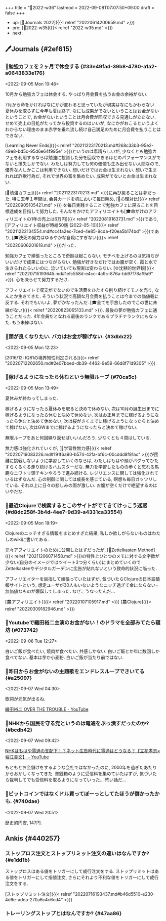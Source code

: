 +++
title = "📓2022-w36"
lastmod = 2022-09-08T07:07:50+09:00
draft = false
+++

-   up: [📅Journals 2022]({{< relref "20220614200659.md" >}})
-   pre: [📓2022-w35]({{< relref "2022-w35.md" >}})
-   next:


## 🖊Journals {#2ef615}


### 💭勉強カフェを２ヶ月で休会する {#33e49fad-39b8-4780-a1a2-a0643833e176}

<span class="timestamp-wrapper"><span class="timestamp">&lt;2022-09-05 Mon 10:48&gt;</span></span>

10月から勉強カフェは休会する. やっぱり月会費を払うお金の余裕がない.

7月から命をかければなにかが変わると思っていたが現実はなにもかわらない. 夏休みを取らずに今年も夏は終了. なにも成果がでないということはお金がないということで, お金がないということは月会費が回収できる見通しが立たない. せめて売上の目処がたってから投資するのはいいが, なにかがおこるというよくわからない理由のまま赤字を垂れ流し続け自己満足のために月会費を払うことはできない.

[Learning Never Ends]({{< relref "20211223170213.md#268c33b3-95e2-49e8-bd5c-95d6e64f995e" >}})というのは素晴らしいが, 少なくとも勉強カフェを利用するならば勉強に投資した分を回収できるほどのパフォーマンスがでないと損失しかでない. わたしは努力しても何の価値も生み出せない人間なので, 優秀な人しかここは利用できない. 想いだけではお金は生まれない. 想いで生まれれば詐欺行為だ, それで世界の富を集めたい. 成果がでないとお金は生まれない.

[🔖勉強カフェ]({{< relref "20211223170213.md" >}})に再び戻ることは夢だった. 特に去年１年間は, 会員カードを机において毎日眺め, [📝心理対比]({{< relref "20220905105421.md" >}}) を毎日実践することで勉強カフェに戻ることを目標達成を目指して努力した. そんなをかけたアフィリエイトも[🎓命がけのアフィリエイトの1年の売上は6万円]({{< relref "20220819163731.md" >}})であり, [アフィリエイト収益が時給50銭 (2022-05-10)]({{< relref "20211222134554.md#cc4fa2ec-7ced-4e85-9cda-f20ea5b174bd" >}})であり, [🎓決死の努力はゆるやかな自殺にすぎない]({{< relref "20220606201618.md" >}})だった.

勉強カフェで頑張ったところで奇跡は起こらない, モチベを上げるのは気持ちがいいだけで成果にはつながらない. 勉強が好きなだけではお腹が空く. 霞と水で生きられたらいいのに. 泣いていても現実は変わらない. [⚙沈黙的世界観]({{< relref "20220715193645.md#1efc558d-e4cc-4a9c-876a-bb97f78af9a9" >}}). 心を凍らせて努力するだけ.

アフィリエイトで収支がでないので生活費をひたすら削り続けてモノを売り, なんとか生きてきた. そういう状況で高額な月会費を払うことは今までの価値観に反する. それでもいいよ, 夢がかなったんだ. [🎓全てを手放したのでこの世に未練がない]({{< relref "20220823065133.md" >}}). 最後の夢が勉強カフェに通うことだった. 4年会員だとなれる最後のランクであるプラチナランクにもなった. もう未練はない.


### 💭頭が良くなりたい. バカはお金が稼げない. {#3dbb22}

<span class="timestamp-wrapper"><span class="timestamp">&lt;2022-09-05 Mon 12:23&gt;</span></span>

[2016/12: IQ81の境界知性判定される]({{< relref "20220712202650.md#2e07bbed-db39-4462-9e59-66d8f71d9305" >}})


### 💭稼げるようになったら休むという無限ループ {#70ca5c}

<span class="timestamp-wrapper"><span class="timestamp">&lt;2022-09-05 Mon 13:49&gt;</span></span>

夏休みが終わってしまった.

稼げるようになったら夏休みを取ると決めて休めない, 次は10月の誕生日までに稼げるようになったら休むと決めて休めない, 次はお正月までに稼げるようになったら休むと決めて休めない, 次は桜がさくまでに稼げるようになったらと決めて稼げない, 次はGWまでに稼げるようになったらと決めて稼げない.

無限ループをあと何回繰り返せばいいんだろう, 少なくとも４周はしている.

無力感は強化されていくが, [📝学習性無力感]({{< relref "20220719083226.md#191f6a90-b574-42fa-bf6c-00cddd8f91ac" >}})が困難に挑戦しないように学習していくのならば, わたしはもはや頭がバグってひたすらくるくる走り続けるハムスターだな. 無力を学習したものの歩くと忘れる馬鹿なニワトリ頭チキンやろうで進み続ける. レジリエンスに関しては強化されているはずなんだ. 心の制御に関しては成長を感じている, 瞑想も毎日ガッツリしている. それ以上に日々の悲しみの雨が激しい. お腹が空くだけで絶望するのはいやだな.


### 💭最近Clojureで検索するとこのサイトがでてきてけっこう迷惑 {#d8dc258f-3b4d-4ee7-9d39-a4331ca33554}

<span class="timestamp-wrapper"><span class="timestamp">&lt;2022-09-05 Mon 18:19&gt;</span></span>

Clojureのニッチすぎる情報をまとめすぎた結果, 私しか欲しがらないものはわたしのwikiに書いてある.

元々アフィリエイトのために公開したはずだったが, [📝Zettelkasten Method]({{< relref "20211206071458.md" >}})の特性上ひとつのメモに対する文字数が少ない(自分のイメージではツイート3つ分くらい)にまとめていくので Zettelkastenやデジタルガーデンに広告が貼れないという致命的状況に陥った.

アフィリエイターを目指して頑張っていたはずが, 気づいたらClojureの日本語情報サイトという, 想定ユーザが30人もいないようなニッチ過ぎて金にならない=無価値なものが爆誕してしまった. なぜこうなったんだ...

[🏛アフィリエイト]({{< relref "20220107105917.md" >}}) [🏛Clojure]({{< relref "20220309182946.md" >}})


### 💭Youtubeで織田裕二主演のお金がない！のドラマを全部みてたら寝坊 {#073742}

<span class="timestamp-wrapper"><span class="timestamp">&lt;2022-09-06 Tue 12:27&gt;</span></span>

白いご飯が食べたい, 焼肉が食べたい. 共感しかない. 白いご飯とか年に数回しか食べてない. 基本は芋か小麦粉. 白いご飯が当たり前ではない.


### 💭昨日からお金がないの主題歌をエンドレスループできいてる {#a25097}

<span class="timestamp-wrapper"><span class="timestamp">&lt;2022-09-07 Wed 04:30&gt;</span></span>

歌詞が元気が出るね.

[織田裕二 OVER THE TROUBLE - YouTube](https://www.youtube.com/watch?v=1nu7uwNhntY)


### 💭NHKから国民を守る党というのは電通をぶっ潰すだったのか? {#bcdb42}

<span class="timestamp-wrapper"><span class="timestamp">&lt;2022-09-07 Wed 09:42&gt;</span></span>

[NHKはもはや電通の支配下！？ネット広告時代に電通はどうなる？【立花孝志×堀江貴文】 - YouTube](https://www.youtube.com/watch?v=1IyxGrB2LiQ&t=609s)

もともとお金儲けをするような会社ではなかったのに, 2000年を過ぎたあたりからおかしくなってきた. 賽銭箱のように受信料を集めていたはずが, 気づいたら裁判してでも受信料を取るようになっていった... 怖い話だ...


### 💭ビットコインではなくドル買ってぼーっとしてたほうが儲かったかも. {#740dae}

<span class="timestamp-wrapper"><span class="timestamp">&lt;2022-09-07 Wed 20:51&gt;</span></span>

歴史的円安, 147円.


## Ankis {#440257}


### ストップロス注文とストップリミット注文の違いはなんですか? {#e1dd1b}

ストップロスはある値をトリガーにして成行注文をする. ストップリミットはある値をトリガーにして指値注文, さらにそれより不利な値をトリガーにして成行注文をする.

[ストップリミット注文]({{< relref "20220716193437.md#b46d5510-e230-4d6e-adea-270a6c4c6cd4" >}})


### トレーリングストップとはなんですか? {#47aa86}
